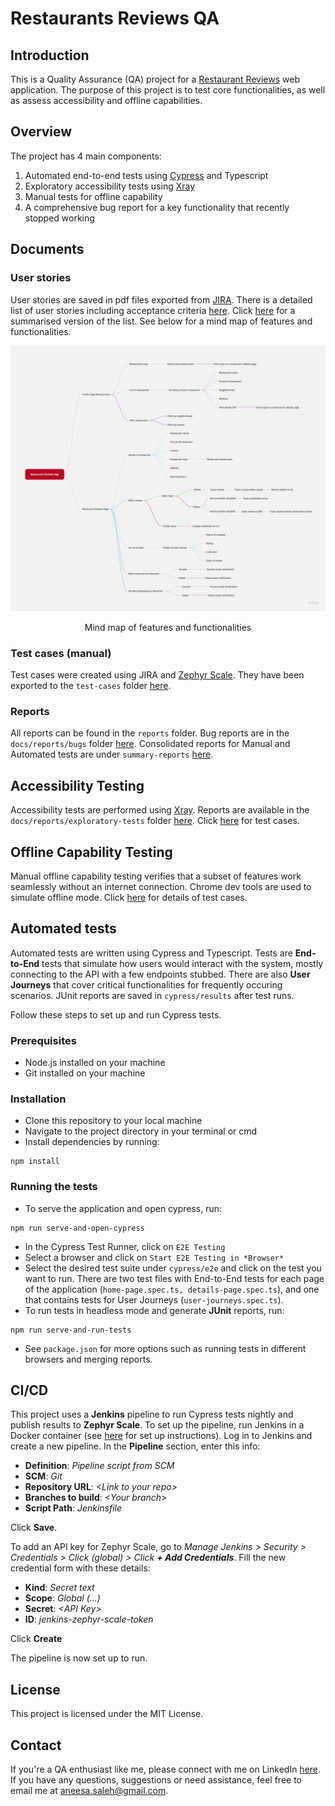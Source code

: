 # Restaurants Reviews QA

## Introduction
This is a Quality Assurance (QA) project for a [Restaurant Reviews](https://restaurant-reviews.glitch.me/) web application. The purpose of this project is to test core functionalities, as well as assess accessibility and offline capabilities.

## Overview
The project has 4 main components:

1. Automated end-to-end tests using [Cypress](https://www.cypress.io) and Typescript
2. Exploratory accessibility tests using [Xray](https://www.getxray.app/exploratory-testing)
3. Manual tests for offline capability
4. A comprehensive bug report for a key functionality that recently stopped working

## Documents

### User stories
User stories are saved in pdf files exported from [JIRA](https://www.atlassian.com/software/jira). There is a detailed list of user stories including acceptance criteria [here](https://github.com/aneesa-saleh/restaurant-reviews-qa/tree/master/docs/user-stories/user-stories-details.pdf). Click [here](https://github.com/aneesa-saleh/restaurant-reviews-qa/tree/master/docs/user-stories/user-stories-summary.pdf) for a summarised version of the list. See below for a mind map of features and functionalities.

![Features and functionalities mind map](https://raw.githubusercontent.com/aneesa-saleh/restaurant-reviews-qa/master/docs/Features%20and%20functionalities%20mind%20map.jpg)

<p align=center>Mind map of features and functionalities</p>

### Test cases (manual)
Test cases were created using JIRA and [Zephyr Scale](https://smartbear.com/test-management/zephyr-scale/). They have been exported to the `test-cases` folder [here](https://github.com/aneesa-saleh/restaurant-reviews-qa/tree/master/docs/test-cases/offline-tests.xlsx).

### Reports
All reports can be found in the `reports` folder. Bug reports are in the `docs/reports/bugs` folder [here](https://github.com/aneesa-saleh/restaurant-reviews-qa/tree/master/docs/reports/bugs). Consolidated reports for Manual and Automated tests are under `summary-reports` [here](https://github.com/aneesa-saleh/restaurant-reviews-qa/tree/master/docs/reports/summary-reports).

## Accessibility Testing
Accessibility tests are performed using [Xray](https://www.getxray.app/exploratory-testing). Reports are available in the `docs/reports/exploratory-tests` folder [here](https://github.com/aneesa-saleh/restaurant-reviews-qa/tree/master/docs/reports/exploratory-tests). Click [here](https://github.com/aneesa-saleh/restaurant-reviews-qa/tree/master/docs/test-cases/accessibility-test-cases.xlsx) for test cases.

## Offline Capability Testing
Manual offline capability testing verifies that a subset of features work seamlessly without an internet connection. Chrome dev tools are used to simulate offline mode. Click [here](https://github.com/aneesa-saleh/restaurant-reviews-qa/tree/master/docs/test-cases/offline-test-cases.xlsx) for details of test cases.

## Automated tests
Automated tests are written using Cypress and Typescript. Tests are **End-to-End** tests that simulate how users would interact with the system, mostly connecting to the API with a few endpoints stubbed. There are also **User Journeys** that cover critical functionalities for frequently occuring scenarios. JUnit reports are saved in `cypress/results` after test runs.


Follow these steps to set up and run Cypress tests.

### Prerequisites
* Node.js installed on your machine
* Git installed on your machine

### Installation
* Clone this repository to your local machine
* Navigate to the project directory in your terminal or cmd
* Install dependencies by running: 
```
npm install
```

### Running the tests
* To serve the application and open cypress, run:
```
npm run serve-and-open-cypress
```
* In the Cypress Test Runner, click on `E2E Testing`
* Select a browser and click on `Start E2E Testing in *Browser*`
* Select the desired test suite under `cypress/e2e` and click on the test you want to run. There are two test files with End-to-End tests for each page of the application (`home-page.spec.ts, details-page.spec.ts`), and one that contains tests for User Journeys (`user-journeys.spec.ts`).
* To run tests in headless mode and generate **JUnit** reports, run:
```
npm run serve-and-run-tests
```
* See `package.json` for more options such as running tests in different browsers and merging reports.

## CI/CD
This project uses a **Jenkins** pipeline to run Cypress tests nightly and publish results to **Zephyr Scale**. To set up the pipeline, run Jenkins in a Docker container (see [here](https://www.jenkins.io/doc/book/installing/docker/) for set up instructions). Log in to Jenkins and create a new pipeline. In the **Pipeline** section, enter this info: 
* **Definition**: *Pipeline script from SCM*
* **SCM**: *Git*
* **Repository URL**: *\<Link to your repo\>*
* **Branches to build**: *\<Your branch\>*
* **Script Path**: *Jenkinsfile*

Click **Save**.

To add an API key for Zephyr Scale, go to *Manage Jenkins > Security > Credentials > Click (global) > Click **+ Add Credentials***. Fill the new credential form with these details:
* **Kind**: *Secret text*
* **Scope**: *Global (...)*
* **Secret**: *\<API Key\>*
* **ID**: *jenkins-zephyr-scale-token*

Click **Create**

The pipeline is now set up to run.

## License
This project is licensed under the MIT License.

## Contact
If you're a QA enthusiast like me, please connect with me on LinkedIn [here](https://www.linkedin.com/in/aneesa-saleh/). If you have any questions,  suggestions or need assistance, feel free to email me at aneesa.saleh@gmail.com.
